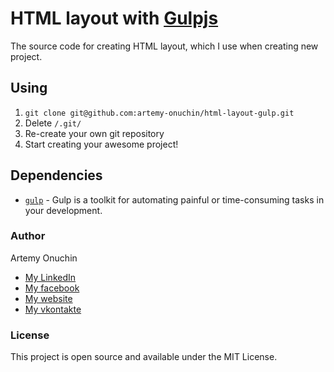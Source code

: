 # HTML layout with [Gulpjs](https://gulpjs.com/)
The source code for creating HTML layout, which I use when creating new project.  

## Using
1. `git clone git@github.com:artemy-onuchin/html-layout-gulp.git` 
2. Delete `/.git/`
3. Re-create your own git repository
4. Start creating your awesome project!

## Dependencies
- [`gulp`](https://gulpjs.com/) - Gulp is a toolkit for automating painful or time-consuming tasks in your development.

### Author
Artemy Onuchin 
- [My LinkedIn](https://www.linkedin.com/in/artemy-onuchin/ "My LinkedIn")
- [My facebook](https://www.facebook.com/artemyonuchin "My facebook")
- [My website](https://onuchin.com "My website")
- [My vkontakte](https://vk.com/artemyonuchin "My vkontakte")

### License
This project is open source and available under the MIT License.

